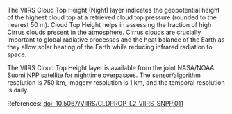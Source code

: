 The VIIRS Cloud Top Height (Night) layer indicates the geopotential height of the highest cloud top at a retrieved cloud top pressure (rounded to the nearest 50 m). Cloud Top Height helps in assessing the fraction of high Cirrus clouds present in the atmosphere. Cirrus clouds are crucially important to global radiative processes and the heat balance of the Earth as they allow solar heating of the Earth while reducing infrared radiation to space.

The VIIRS Cloud Top Height layer is available from the joint NASA/NOAA Suomi NPP satellite for nighttime overpasses. The sensor/algorithm resolution is 750 km, imagery resolution is 1 km, and the temporal resolution is daily.

References: [doi: 10.5067/VIIRS/CLDPROP\_L2\_VIIRS\_SNPP\.011](https://doi.org/10.5067/VIIRS/CLDPROP_L2_VIIRS_SNPP.011)